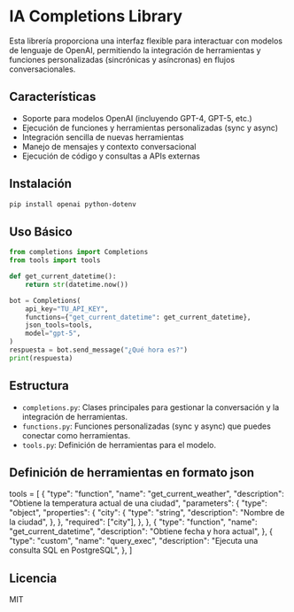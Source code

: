 # IA Completions Library

Esta librería proporciona una interfaz flexible para interactuar con modelos de lenguaje de OpenAI, permitiendo la integración de herramientas y funciones personalizadas (sincrónicas y asíncronas) en flujos conversacionales.

## Características

- Soporte para modelos OpenAI (incluyendo GPT-4, GPT-5, etc.)
- Ejecución de funciones y herramientas personalizadas (sync y async)
- Integración sencilla de nuevas herramientas
- Manejo de mensajes y contexto conversacional
- Ejecución de código y consultas a APIs externas

## Instalación

```bash
pip install openai python-dotenv
```

## Uso Básico

```python
from completions import Completions
from tools import tools

def get_current_datetime():
    return str(datetime.now())

bot = Completions(
    api_key="TU_API_KEY",
    functions={"get_current_datetime": get_current_datetime},
    json_tools=tools,
    model="gpt-5",
)
respuesta = bot.send_message("¿Qué hora es?")
print(respuesta)

```

## Estructura

- `completions.py`: Clases principales para gestionar la conversación y la integración de herramientas.
- `functions.py`: Funciones personalizadas (sync y async) que puedes conectar como herramientas.
- `tools.py`: Definición de herramientas para el modelo.

## Definición de herramientas en formato json

tools = [
    {
        "type": "function",
        "name": "get_current_weather",
        "description": "Obtiene la temperatura actual de una ciudad",
        "parameters": {
            "type": "object",
            "properties": {
                "city": {
                    "type": "string",
                    "description": "Nombre de la ciudad",
                },
            },
            "required": ["city"],
        },
    },
    {
        "type": "function",
        "name": "get_current_datetime",
        "description": "Obtiene fecha y hora actual",
    },
    {
        "type": "custom",
        "name": "query_exec",
        "description": "Ejecuta una consulta SQL en PostgreSQL",
    },
]

## Licencia

MIT
